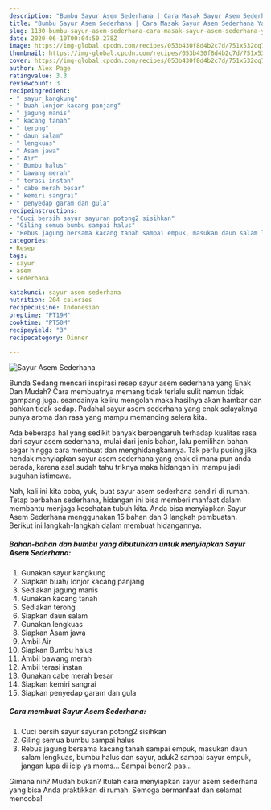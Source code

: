 ```yaml
---
description: "Bumbu Sayur Asem Sederhana | Cara Masak Sayur Asem Sederhana Yang Mudah Dan Praktis"
title: "Bumbu Sayur Asem Sederhana | Cara Masak Sayur Asem Sederhana Yang Mudah Dan Praktis"
slug: 1130-bumbu-sayur-asem-sederhana-cara-masak-sayur-asem-sederhana-yang-mudah-dan-praktis
date: 2020-06-10T00:04:50.278Z
image: https://img-global.cpcdn.com/recipes/053b430f8d4b2c7d/751x532cq70/sayur-asem-sederhana-foto-resep-utama.jpg
thumbnail: https://img-global.cpcdn.com/recipes/053b430f8d4b2c7d/751x532cq70/sayur-asem-sederhana-foto-resep-utama.jpg
cover: https://img-global.cpcdn.com/recipes/053b430f8d4b2c7d/751x532cq70/sayur-asem-sederhana-foto-resep-utama.jpg
author: Alex Page
ratingvalue: 3.3
reviewcount: 3
recipeingredient:
- " sayur kangkung"
- " buah lonjor kacang panjang"
- " jagung manis"
- " kacang tanah"
- " terong"
- " daun salam"
- " lengkuas"
- " Asam jawa"
- " Air"
- " Bumbu halus"
- " bawang merah"
- " terasi instan"
- " cabe merah besar"
- " kemiri sangrai"
- " penyedap garam dan gula"
recipeinstructions:
- "Cuci bersih sayur sayuran potong2 sisihkan"
- "Giling semua bumbu sampai halus"
- "Rebus jagung bersama kacang tanah sampai empuk, masukan daun salam lengkuas, bumbu halus dan sayur, aduk2 sampai sayur empuk, jangan lupa di icip ya moms... Sampai bener2 pas..."
categories:
- Resep
tags:
- sayur
- asem
- sederhana

katakunci: sayur asem sederhana 
nutrition: 204 calories
recipecuisine: Indonesian
preptime: "PT19M"
cooktime: "PT50M"
recipeyield: "3"
recipecategory: Dinner

---
```



![Sayur Asem Sederhana](https://img-global.cpcdn.com/recipes/053b430f8d4b2c7d/751x532cq70/sayur-asem-sederhana-foto-resep-utama.jpg)

Bunda Sedang mencari inspirasi resep sayur asem sederhana yang Enak Dan Mudah? Cara membuatnya memang tidak terlalu sulit namun tidak gampang juga. seandainya keliru mengolah maka hasilnya akan hambar dan bahkan tidak sedap. Padahal sayur asem sederhana yang enak selayaknya punya aroma dan rasa yang mampu memancing selera kita.



Ada beberapa hal yang sedikit banyak berpengaruh terhadap kualitas rasa dari sayur asem sederhana, mulai dari jenis bahan, lalu pemilihan bahan segar hingga cara membuat dan menghidangkannya. Tak perlu pusing jika hendak menyiapkan sayur asem sederhana yang enak di mana pun anda berada, karena asal sudah tahu triknya maka hidangan ini mampu jadi suguhan istimewa.


Nah, kali ini kita coba, yuk, buat sayur asem sederhana sendiri di rumah. Tetap berbahan sederhana, hidangan ini bisa memberi manfaat dalam membantu menjaga kesehatan tubuh kita. Anda bisa menyiapkan Sayur Asem Sederhana menggunakan 15 bahan dan 3 langkah pembuatan. Berikut ini langkah-langkah dalam membuat hidangannya.

<!--inarticleads1-->

##### Bahan-bahan dan bumbu yang dibutuhkan untuk menyiapkan Sayur Asem Sederhana:

1. Gunakan  sayur kangkung
1. Siapkan  buah/ lonjor kacang panjang
1. Sediakan  jagung manis
1. Gunakan  kacang tanah
1. Sediakan  terong
1. Siapkan  daun salam
1. Gunakan  lengkuas
1. Siapkan  Asam jawa
1. Ambil  Air
1. Siapkan  Bumbu halus
1. Ambil  bawang merah
1. Ambil  terasi instan
1. Gunakan  cabe merah besar
1. Siapkan  kemiri sangrai
1. Siapkan  penyedap garam dan gula




<!--inarticleads2-->

##### Cara membuat Sayur Asem Sederhana:

1. Cuci bersih sayur sayuran potong2 sisihkan
1. Giling semua bumbu sampai halus
1. Rebus jagung bersama kacang tanah sampai empuk, masukan daun salam lengkuas, bumbu halus dan sayur, aduk2 sampai sayur empuk, jangan lupa di icip ya moms... Sampai bener2 pas...




Gimana nih? Mudah bukan? Itulah cara menyiapkan sayur asem sederhana yang bisa Anda praktikkan di rumah. Semoga bermanfaat dan selamat mencoba!
